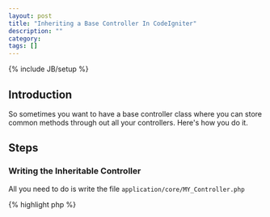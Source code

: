 ```yaml
---
layout: post
title: "Inheriting a Base Controller In CodeIgniter"
description: ""
category: 
tags: []
---
```

{% include JB/setup %}

## Introduction

So sometimes you want to have a base controller class where you can store common methods through out all your controllers. Here's how you do it.

## Steps

### Writing the Inheritable Controller

All you need to do is write the file `application/core/MY_Controller.php`

{% highlight php %}
<?php
class MY_Controller extends CI_Controller
{
	function __construct()
	{
		parent::__construct();
	}
}
{% endhighlight %}

Then you should should write separate controllers depending on your methods, for example I will write `application/core/Main_Controller.php`

{% highlight php %}
<?php
class Main_Controller extends MY_Controller
{
	function __construct()
	{
		parent::__construct();
		// do some session stuff here :)
	}
}
{% endhighlight %}

### Auto-loading the Controllers

We need to ammend `config.php` to include all the controllers in the `application/core` directory. Note that means all these controllers will be loaded you will fallout of CodeIgniter conventions if you do so. Make sure you absolutely need these core functions or else you'll be loading in garabe you don't need on every request.

{% highlight php %}
/**
| -------------------------------------------------------------------
|  Native Auto-load
| -------------------------------------------------------------------
| 
| Nothing to do with config/autoload.php, this allows PHP autoload to work
| for base controllers and some third-party libraries.
|
*/
function __autoload($class)
{
	if(strpos($class, 'CI_') !== 0)
 	{
  		@include_once( APPPATH . 'core/'. $class . EXT );
 	}
}
{% endhighlight %}

### Finishing up

Lastly, you need to actually use your new extended controller!

{% highlight php %}
<?php
class Action extends Main_Controller
{

}
{% endhighlight %}